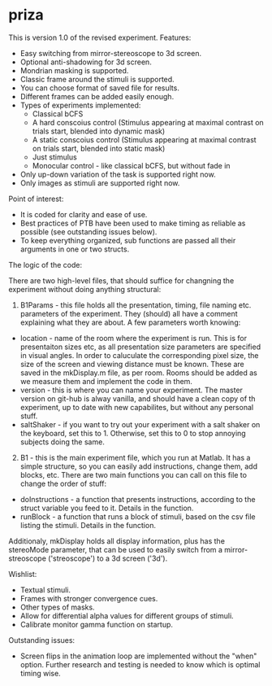 # priza

This is version 1.0 of the revised experiment.
Features:
- Easy switching from mirror-stereoscope to 3d screen.
- Optional anti-shadowing for 3d screen.
- Mondrian masking is supported.
- Classic frame around the stimuli is supported.
- You can choose format of saved file for results.
- Different frames can be added easily enough.
- Types of experiments implemented:
  - Classical bCFS
  - A hard conscoius control (Stimulus appearing at maximal contrast on trials start, blended into dynamic mask)
  - A static conscoius control (Stimulus appearing at maximal contrast on trials start, blended into static mask)
  - Just stimulus
  - Monocular control - like classical bCFS, but without fade in	
- Only up-down variation of the task is supported right now.
- Only images as stimuli are supported right now.

Point of interest:
- It is coded for clarity and ease of use.
- Best practices of PTB have been used to make timing as reliable as possible (see outstanding issues below).
- To keep everything organized, sub functions are passed all their arguments in one or two structs.

The logic of the code:

There are two high-level files, that should suffice for changning the experiment without doing anything structural:

1. B1Params - this file holds all the presentation, timing, file naming etc. parameters of the experiment. They (should) all have a comment explaining what they are about. A few parameters worth knowing:
 - location - name of the room where the experiment is run. This is for presentaiton sizes etc, as all presentation size parameters are specified in visual angles. In order to caluculate the corresponding pixel size, the size of the screen and viewing distance must be known. These are saved in the mkDisplay.m file, as per room. Rooms should be added as we measure them and implement the code in them.
 - version - this is where you can name your experiment. The master version on git-hub is alway vanilla, and should have a clean copy of th experiment, up to date with new capabilites, but without any personal stuff.
 - saltShaker - if you want to try out your experiment with a salt shaker on the keyboard, set this to 1. Otherwise, set this to 0 to stop annoying subjects doing the same.
2. B1 - this is the main experiment file, which you run at Matlab. It has a simple structure, so you can easily add instructions, change them, add blocks, etc. There are two main functions you can call on this file to change the order of stuff:
  - doInstructions - a function that presents instructions, according to the struct variable you feed to it. Details in the function.
  - runBlock - a function that runs a block of stimuli, based on the csv file listing the stimuli. Details in the function.
  
Additionaly, mkDisplay holds all display information, plus has the stereoMode parameter, that can be used to easily switch from a mirror-streoscope ('streoscope') to a 3d screen ('3d').


Wishlist:
 - Textual stimuli.
 - Frames with stronger convergence cues.
 - Other types of masks.
 - Allow for differential alpha values for different groups of stimuli.
 - Calibrate monitor gamma function on startup.

Outstanding issues:
  - Screen flips in the animation loop are implemented without the "when" option. Further research and testing is needed to know which is optimal timing wise.
